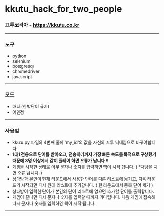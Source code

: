 # kkutu_hack_for_two_people

### 끄투코리아 - https://kkutu.co.kr

---------------------------------------
### 도구
 * python
 * selenium
 * postgresql
 * chromedriver
 * javascript   
---------------------------------------
### 모드
* 매너 (한방단어 금지)
* 어인정   
---------------------------------------
### 사용법 
* kkutu.py 파일의 4번째 줄에 'my_id'의 값을 자신의 끄투 닉네임으로 바꿔야합니다.
* **1대1 전용으로 단어를 받아오고, 전송하기까지 가장 빠른 속도를 목적으로 구상했기 때문에 3명 이상에서 같이 플레이 하면 오류가 납니다 !!**
* 게임을 시작한 상태로 아무 문자나 숫자를 입력하면 핵이 시작 됩니다. ( *채팅을 치면 오류 납니다. )
* 상대방과 본인이 현재 라운드에서 사용한 단어를 다른 리스트에 옮기고, 다음 라운드가 시작되면 다시 원래 리스트에 추가합니다. ( 한 라운드에서 중복 단어 제거 )
* 상대방이 입력한 단어가 본인의 단어 리스트에 없으면 추가할 단어를 출력합니다.
* 게임이 끝나면 다시 문자나 숫자를 입력할 때까지 기다립니다. 다음 게임에 접속해 다시 문자나 숫자를 입력하면 핵이 시작 됩니다.
---------------------------------------
